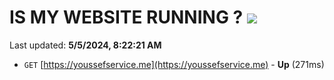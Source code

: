 # IS MY WEBSITE RUNNING ? [![](https://img.shields.io/static/v1?label=Sponsor&message=%E2%9D%A4&logo=GitHub&color=%23fe8e86)](https://github.com/sponsors/<username>)

Last updated: **5/5/2024, 8:22:21 AM**

- `GET` [https://youssefservice.me](https://youssefservice.me) - **Up** (271ms)
